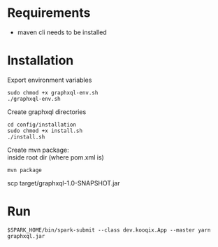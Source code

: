 # Requirements

-   maven cli needs to be installed

# Installation

Export environment variables

    sudo chmod +x graphxql-env.sh
    ./graphxql-env.sh

Create graphxql directories

    cd config/installation
    sudo chmod +x install.sh
    ./install.sh

Create mvn package: \
inside root dir (where pom.xml is)

    mvn package

scp target/graphxql-1.0-SNAPSHOT.jar

# Run

    $SPARK_HOME/bin/spark-submit --class dev.kooqix.App --master yarn graphxql.jar
